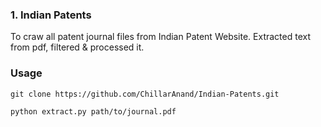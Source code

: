 ### 1. Indian Patents

To craw all patent journal files from Indian Patent Website. 
Extracted text from pdf, filtered & processed it.


### Usage

    git clone https://github.com/ChillarAnand/Indian-Patents.git
    
    python extract.py path/to/journal.pdf 

